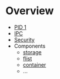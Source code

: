 # Overview
- [PID 1](init.md)
- [IPC](ipc.md)
- [Security](security.md)
- Components
  - [storage](storage/readme.md)
  - [flist](flist/readme.md)
  - [container](container/readme.md)
  - ...
  